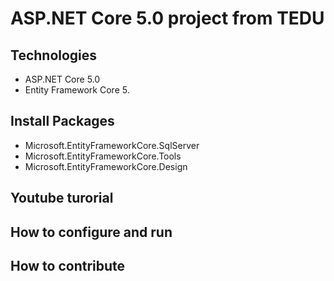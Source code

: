 # ASP.NET Core 5.0 project from TEDU
## Technologies
- ASP.NET Core 5.0
- Entity Framework Core 5.
## Install Packages
- Microsoft.EntityFrameworkCore.SqlServer
- Microsoft.EntityFrameworkCore.Tools
- Microsoft.EntityFrameworkCore.Design
## Youtube turorial
## How to configure and run
## How to contribute